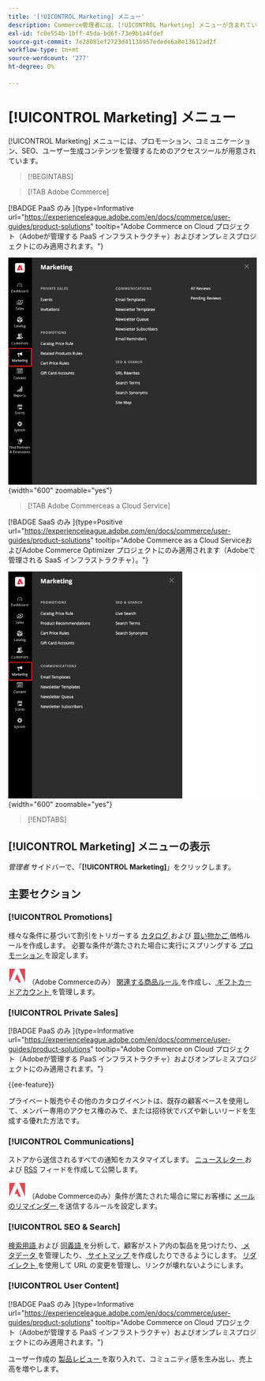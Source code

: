 ```yaml
---
title: '[!UICONTROL Marketing] メニュー'
description: Commerce管理者には、[!UICONTROL Marketing] メニューが含まれています。このメニューには、プロモーション、コミュニケーション、SEO、ユーザー生成コンテンツを管理するためのアクセスツールが用意されています。
exl-id: fc0e554b-1bff-45da-bd6f-73e9b1a4fdef
source-git-commit: 7e28081ef2723d4113b957edede6a8e13612ad2f
workflow-type: tm+mt
source-wordcount: '277'
ht-degree: 0%

---
```


# [!UICONTROL Marketing] メニュー

[!UICONTROL Marketing] メニューには、プロモーション、コミュニケーション、SEO、ユーザー生成コンテンツを管理するためのアクセスツールが用意されています。

>[!BEGINTABS]

>[!TAB Adobe Commerce]

[!BADGE PaaS のみ &#x200B;]{type=Informative url="https://experienceleague.adobe.com/en/docs/commerce/user-guides/product-solutions" tooltip="Adobe Commerce on Cloud プロジェクト（Adobeが管理する PaaS インフラストラクチャ）およびオンプレミスプロジェクトにのみ適用されます。"}

![Commerce管理者 – マーケティングメニュー ](./assets/admin-menu-marketing-ee.png){width="600" zoomable="yes"}

>[!TAB Adobe Commerceas a Cloud Service]

[!BADGE SaaS のみ &#x200B;]{type=Positive url="https://experienceleague.adobe.com/en/docs/commerce/user-guides/product-solutions" tooltip="Adobe Commerce as a Cloud ServiceおよびAdobe Commerce Optimizer プロジェクトにのみ適用されます（Adobeで管理される SaaS インフラストラクチャ）。"}

![Commerce管理者 – マーケティングメニュー ](./assets/admin-menu-marketing-ee-accs.png){width="600" zoomable="yes"}

>[!ENDTABS]

## [!UICONTROL Marketing] メニューの表示

_管理者_ サイドバーで、「**[!UICONTROL Marketing]**」をクリックします。

## 主要セクション

### [!UICONTROL Promotions]

様々な条件に基づいて割引をトリガーする [ カタログ ](price-rules-catalog.md) および [ 買い物かご ](price-rules-cart.md) 価格ルールを作成します。 必要な条件が満たされた場合に実行にスプリングする [ プロモーション ](introduction.md#promotions) を設定します。

![Adobe Commerce](../assets/adobe-logo.svg) （Adobe Commerceのみ） [ 関連する商品ルール ](product-related-rules.md) を作成し、[ ギフトカードアカウント ](../stores-purchase/product-gift-card-accounts.md) を管理します。

### [!UICONTROL Private Sales]

[!BADGE PaaS のみ &#x200B;]{type=Informative url="https://experienceleague.adobe.com/en/docs/commerce/user-guides/product-solutions" tooltip="Adobe Commerce on Cloud プロジェクト（Adobeが管理する PaaS インフラストラクチャ）およびオンプレミスプロジェクトにのみ適用されます。"}

{{ee-feature}}

プライベート販売やその他のカタログイベントは、既存の顧客ベースを使用して、メンバー専用のアクセス権のみで、または招待状でバズや新しいリードを生成する優れた方法です。

### [!UICONTROL Communications]

ストアから送信されるすべての通知をカスタマイズします。 [ ニュースレター ](newsletters.md) および [RSS](social-rss.md#rss-feeds) フィードを作成して公開します。

![Adobe Commerce](../assets/adobe-logo.svg) （Adobe Commerceのみ）条件が満たされた場合に常にお客様に [ メールのリマインダー ](email-reminder-rules.md) を送信するルールを設定します。

### [!UICONTROL SEO & Search]

[ 検索用語 ](../catalog/search-terms.md) および [ 同義語 ](../catalog/search-terms.md#search-synonyms) を分析して、顧客がストア内の製品を見つけたり、[ メタデータ ](meta-data.md) を管理したり、[ サイトマップ ](sitemap-xml.md) を作成したりできるようにします。 [ リダイレクト ](url-rewrite.md) を使用して URL の変更を管理し、リンクが壊れないようにします。

### [!UICONTROL User Content]

[!BADGE PaaS のみ &#x200B;]{type=Informative url="https://experienceleague.adobe.com/en/docs/commerce/user-guides/product-solutions" tooltip="Adobe Commerce on Cloud プロジェクト（Adobeが管理する PaaS インフラストラクチャ）およびオンプレミスプロジェクトにのみ適用されます。"}

ユーザー作成の [ 製品レビュー ](product-reviews.md) を取り入れて、コミュニティ感を生み出し、売上高を増やします。
